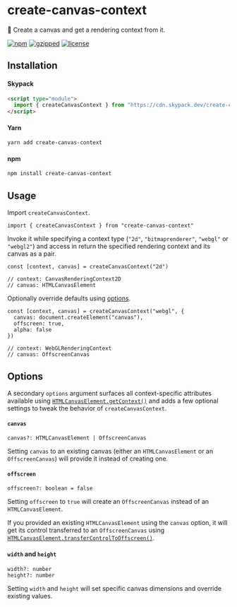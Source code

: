 # create-canvas-context

🎨 Create a canvas and get a rendering context from it.

[![npm](https://img.shields.io/npm/v/create-canvas-context?color=%2385f)](https://www.npmjs.com/package/create-canvas-context) [![gzipped](https://img.shields.io/bundlephobia/minzip/create-canvas-context?label=gzipped&color=%23d5e)](https://www.npmjs.com/package/create-canvas-context) [![license](https://img.shields.io/github/license/bouchenoiremarc/create-canvas-context?color=%23e48)](https://github.com/bouchenoiremarc/create-canvas-context/blob/main/LICENSE)

## Installation

#### Skypack

```html
<script type="module">
  import { createCanvasContext } from "https://cdn.skypack.dev/create-canvas-context"
</script>
```

#### Yarn

```sh
yarn add create-canvas-context
```

#### npm

```sh
npm install create-canvas-context
```

## Usage

Import `createCanvasContext`.

```tsx
import { createCanvasContext } from "create-canvas-context"
```

Invoke it while specifying a context type (`"2d"`, `"bitmaprenderer"`, `"webgl"` or `"webgl2"`) and access in return the specified rendering context and its canvas as a pair.

```tsx
const [context, canvas] = createCanvasContext("2d")

// context: CanvasRenderingContext2D
// canvas: HTMLCanvasElement
```

Optionally override defaults using [options](#options).

```tsx
const [context, canvas] = createCanvasContext("webgl", {
  canvas: document.createElement("canvas"),
  offscreen: true,
  alpha: false
})

// context: WebGLRenderingContext
// canvas: OffscreenCanvas
```

## Options

A secondary `options` argument surfaces all context-specific attributes available using [`HTMLCanvasElement.getContext()`](https://developer.mozilla.org/en-US/docs/Web/API/HTMLCanvasElement/getContext) and adds a few optional settings to tweak the behavior of `createCanvasContext`.

#### `canvas`

```tsx
canvas?: HTMLCanvasElement | OffscreenCanvas
```

Setting `canvas` to an existing canvas (either an `HTMLCanvasElement` or an `OffscreenCanvas`) will provide it instead of creating one.

#### `offscreen`

```tsx
offscreen?: boolean = false
```

Setting `offscreen` to `true` will create an `OffscreenCanvas` instead of an `HTMLCanvasElement`.

If you provided an existing `HTMLCanvasElement` using the `canvas` option, it will get its control transferred to an `OffscreenCanvas` using [`HTMLCanvasElement.transferControlToOffscreen()`](https://developer.mozilla.org/en-US/docs/Web/API/HTMLCanvasElement/transferControlToOffscreen).

#### `width` and `height`

```tsx
width?: number
height?: number
```

Setting `width` and `height` will set specific canvas dimensions and override existing values.
